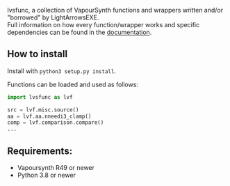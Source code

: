 lvsfunc, a collection of VapourSynth functions and wrappers written and/or
"borrowed" by LightArrowsEXE.<br>
Full information on how every function/wrapper works
and specific dependencies can be found in the [documentation](https://lvsfunc.readthedocs.io/).

## How to install

Install with `python3 setup.py install`.

Functions can be loaded and used as follows:
```py
import lvsfunc as lvf

src = lvf.misc.source()
aa = lvf.aa.nneedi3_clamp()
comp = lvf.comparison.compare()
...
```

## Requirements:

- Vapoursynth R49 or newer
- Python 3.8 or newer
